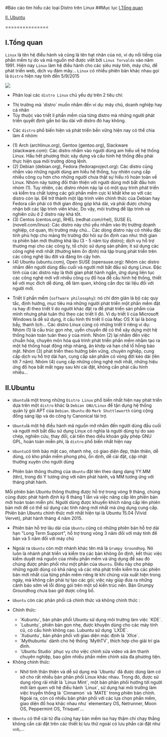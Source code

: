 #Báo cáo tìm hiểu các loại Distro trên Linux
##Mục lục
[I.Tổng quan](#tq)

[II. Ubuntu](#ubuntu)

===============
<a name="tq"></a>
## I.Tổng quan

`Linux` là tên hệ điểu hành và cũng là tên hạt nhân của nó, ví dụ nổi tiếng của phần mềm tự do và mã nguồn mở
được viết bởi `Linus Torvalds` vào năm 1991. Hiện nay `Linux` làm hệ điều hành cho các siêu máy tính, máy chủ, để phát triển web, dịch vụ đám mây...
`Linux` có nhiều phiên bản khác nhau gọi là `Distro` hiện nay tính đến 5/9/2015

<img src=http://i.imgur.com/KQAYzEs.png>


- Phân loại các `distro Linux` chủ yếu dự trên 2 tiêu chí:
<ul>
<li>Thị trường mà `distro` muốn nhắm đến ví dụ: máy chủ, doanh nghiệp hay cá nhân</li>
<li>Tùy thuộc vào triết lí phần mềm của từng distro mà những người phát triển quyết định gắn bó lâu dài với distro đó hay không.</li>
</ul>

- Các `distro` phổ biến hiện và phát triển bền vững hiện nay có thể chia làm 4 nhóm:
<ul>
<li> (1) Arch (archlinux.org), Gentoo (gentoo.org), Slackware (slackware.com): Các distro nhắm vào người dùng am hiểu về hệ thống Linux. 
Hầu hết phương thức xây dựng và cấu hình hệ thống đều phải thực hiện qua môi trường dòng lệnh.</li>
<li> (2) Debian (debian.org), Fedora (fedoraproject.org): Các distro cũng nhắm vào những người dùng am hiểu hệ thống, tuy nhiên cung cấp nhiều công cụ hơn cho những người chưa thật sự hiểu rõ hoàn toàn về Linux. 
Nhóm này tương đối thân thiện với người dùng mới bắt đầu hơn nhóm (1). 
Tuy nhiên, các distro nhóm này lại có một quy trình phát triển và kiểm tra chất lượng các gói phần mềm cực kì khắt khe so với các distro còn lại. 
Để trở thành một lập trình viên chính thức của Debian hay Fedora cần phải có thời gian đóng góp khá dài, và phải được chứng nhận bởi các lập trình viên khác. 
Do vậy, môi trường để lập trình và nghiên cứu ở 2 distro này khá tốt.</li>
<li> (3) Centos (centos.org), RHEL (redhat.com/rhel), SUSE EL (novell.com/linux): Các distro này chủ yếu nhắm vào thị trường doanh nghiệp, cơ quan, thị trường máy chủ… Các dòng distro này có nhiều đặc tính phù hợp cho mảng thị trường đòi hỏi sự ổn định cao như: thời gian ra phiên bản mới thường khá lâu (3 - 5 năm tùy distro); dịch vụ hỗ trợ thương mại cho các công ty, tổ chức sử dụng sản phẩm; ít sử dụng các công nghệ mới nhất (thường kém ổn định) mà tập trung phát triển trên các công nghệ lâu đời và đáng tin cậy hơn.</li>
<li> (4) Ubuntu (ubuntu.com), Open SUSE (opensuse.org): Nhóm các distro nhắm đến người dùng đầu cuối và người mới bắt đầu sử dụng Linux. Đặc tính của các distro này là thời gian phát hành ngắn, ứng dụng liên tục các công nghệ mới với nhiều công cụ đồ họa để cấu hình hệ thống, thiết kế với mục đích dễ dùng, dễ làm quen, không cần đọc tài liệu đối với người mới. </li>
</ul>

- Triết lí phần mềm (`software philosophy`): nó chỉ đơn giản là bộ các quy tắc, định hướng, mục tiêu mà những người phát triển một phần mềm đặt ra hay đi theo triết lí do người khác đặt ra để phát triển sản phẩm của mình nhưng phải tuân thủ theo các triết lí đó. 
Ví dụ triết lí của Microsoft Windows là dễ sử dụng, ít cấu hình thì triết lí của Mac OS X lại là bóng bẩy, thanh lịch... 
Các distro Linux cũng có những triết lí riêng ví dụ: Nhóm (1) là cấu trúc gọn nhẹ, uyển chuyển để có thể xây dựng một hệ thống hoàn toàn tuân theo ý của mình. 
Nhóm (2) lại nhắm đến việc chuẩn hóa, chuyên môn hóa quá trình phát triển phần mềm nhằm tạo ra một hệ thống hoạt động nhịp nhàng, ăn khớp và hạn chế lổ hỗng bảo mật.
Nhóm (3) phát triển theo hướng bền vững, chuyên nghiệp, cung cấp dịch vụ hỗ trợ dài hạn, cung cấp sản phẩm có vòng đời kéo dài (lên tới 7 năm). 
Nhóm (4) cung cấp những công nghệ mới nhất, những hiệu ứng đồ họa bắt mắt ngay sau khi cài đặt, không cần phải cấu hình nhiều…

<a name="ubuntu"></a>
## II.Ubuntu
 
- `Ubuntu`là một trong những `Distro Linux` phổ biến nhất hiện nay phát triển dựa trên một `distro` khác là `Debian GNU/Linux` để tận dụng hệ thống quản lý gói APT của `Debian`. `Ubuntu` do `Mark Shuttleworth` cùng cộng đồng sáng lập và do công ty Canonical tài trợ.

- `Ubuntu`là một hệ điều hành mã nguồn mở nhắm đến người dùng đầu cuối và người mới bắt đầu sử dụng Linux có nghĩa là người dùng tự do sao chép, nghiên cứu, thay đổi, cải tiến theo diều khoản giấy phép GNU GPL, hoàn toàn miễn phí, là `distro` phổ biến nhất hiện nay

- `Ubuntu`có tinh bảo mật cao, nhanh nhẹ, có giao diện đẹp, thân thiên, dễ dùng, có kho phần mềm phong phú, ổn dịnh, dễ cài đặt, cập nhật thường xuyên cho người dùng

- Phiên bản thông thường của `Ubuntu` đặt tên theo dạng dạng YY.MM (tên), trong đó Y tương ứng với năm phát hành, và MM tương ứng với tháng phát hành.

 Mỗi phiên bản Ubuntu thông thường được hỗ trợ trong vòng 9 tháng, chúng cũng được phát hành định kỳ 6 tháng 1 lần và việc nâng cấp lên phiên bản mới hoàn toàn miễn phí. Người dùng được khuyến khích nâng cấp lên phiên bản mới để có thể sử dụng các tính năng mới nhất mà ứng dụng cung cấp. Phiên bản Ubuntu chính thức mới nhất hiện tại là Ubuntu 15.04 (Vivid Vervet), phát hành tháng 4 năm 2015.

- Phiên bản hỗ trợ lâu dài của `Ubuntu` cũng có những phiên bản hỗ trợ dài hạn "Long Term Support", hỗ trợ trong vòng 3 năm đối với máy tính để bàn và 5 năm đối với máy chủ

- Ngoài ra `Ubuntu` còn một nhánh khác  tên mã là `Grumpy Groundhog`. Nó luôn là nhánh phát triển và kiểm tra các bản không ổn định, kết thúc việc kiểm duyệt mã nguồn của nhiều phần mềm và ứng dụng để sau đó chúng được phân phối như một phần của `Ubuntu`. Điều này cho phép những người dùng có khả năng và các nhà phát triển kiểm tra các phiên bản mới nhất của từng phần mềm riêng lẻ khi chúng vừa xuất hiện trong ngày, mà không cần phải tự tạo các gói; việc này giúp đưa ra những cảnh báo sớm về lỗi đóng gói trên một số kiến trúc nền. Bản Grumpy Groundhog chưa bao giờ được công bố.

- `Ubuntu` còn các phân phối cả chình thức và không chính thức :
<ul>
<li>Chính thức:</li>
<ul>
<li>`Kubuntu`, bản phân phối Ubuntu sử dụng môi trường làm việc `KDE`.</li>
<li>`Lubuntu`, phiên bản gọn nhẹ, được khuyên dùng cho các máy tính cũ, có cấu hình không cao. Lubuntu sử dụng `LXDE`.</li>
<li>`Xubuntu`, bản phân phối với giao diện mặc định là `Xfce`.</li>
<li>`Mythubuntu` dành cho hệ thống `MythTV`, thích hợp cho giải trí gia đình.</li>
<li>`Ubuntu Studio` phục vụ cho việc chỉnh sửa video và âm thanh chuyên nghiệp, bao gồm nhiều phần mềm chỉnh sửa đa phương tiện.</li>
</ul>
<li>Không chính thức:</li>
<ul>
<li>Nhờ tính thân thiện và dễ sử dụng mà `Ubuntu` đã được dùng làm cơ sở cho rất nhiều bản phân phối Linux khác nhau. Trong đó, được sử dụng rộng rãi nhất là `Linux Mint`, một bản phân phối hướng tới người mới làm quen với hệ điều hành `Linux`, sử dụng hai môi trường làm việc truyền thống là `Cinnamon` và `MATE` trong phiên bản chính. Ngoài ra, còn có nhiều bản phân phối với các lựa chọn phần mềm, giao diện đồ hoạ khác nhau như `elementary OS, Netrunner, Moon OS, Peppermint OS, Trisquel`...</li>
</ul>
</ul>

- `Ubuntu` có thể cài từ đĩa cứng hay bản mềm iso hay thậm chí chạy thẳng không cần cài đặt trên các thiết bị lưu thữ ngoài có lưu phần cài đặt như `usb`,...



